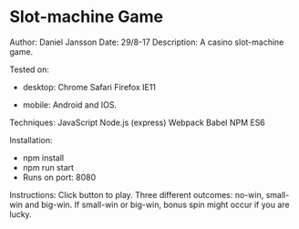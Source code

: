 # Slot-machine Game

Author: Daniel Jansson
Date: 29/8-17
Description: A casino slot-machine game.  

Tested on:
  - desktop:
    Chrome
    Safari
    Firefox
    IE11

  - mobile:
    Android and IOS.

Techniques:
    JavaScript
    Node.js (express)
    Webpack
    Babel
    NPM
    ES6

Installation:
 - npm install
 - npm run start
 - Runs on port: 8080

Instructions:
  Click button to play. Three different outcomes: no-win, small-win and big-win.
  If small-win or big-win, bonus spin might occur if you are lucky.

